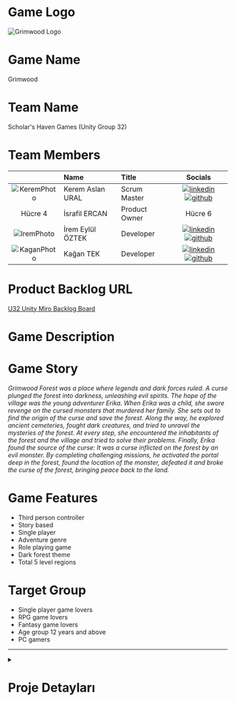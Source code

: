 # Game Logo

![Grimwood Logo](https://github.com/kagantek/OUA-U32-Bootcamp/assets/152664604/622b61da-f878-4a29-85b1-09858e9866c4)

# Game Name

Grimwood

# Team Name

Scholar's Haven Games (Unity Group 32)

# Team Members

|    | Name   | Title  | Socials     |
| :-----------: | :---------- | :---------- | :----------: |
|  ![KeremPhoto](https://github.com/kagantek/OUA-U32-Bootcamp/assets/152664604/1c757e06-8291-4199-9bef-64662d9351aa)  | Kerem Aslan URAL     | Scrum Master     | [![linkedin](https://github.com/kagantek/OUA-U32-Bootcamp/assets/152664604/d8a4ece1-f1e9-4074-8a23-2df43402cb5d)](https://www.linkedin.com/in/kerem-aslan-ural/) [![github](https://github.com/kagantek/OUA-U32-Bootcamp/assets/152664604/26c16fce-5942-4720-ac2d-7c64596a9233)](https://github.com/keremaslanural)    |
| Hücre 4      | İsrafil ERCAN     | Product Owner     | Hücre 6      |
|  ![IremPhoto](https://github.com/kagantek/OUA-U32-Bootcamp/assets/152664604/38c89c2d-b116-46b5-9462-e58ababa0506)  | İrem Eylül ÖZTEK      | Developer      |  [![linkedin](https://github.com/kagantek/OUA-U32-Bootcamp/assets/152664604/d8a4ece1-f1e9-4074-8a23-2df43402cb5d)](https://www.linkedin.com/in/iremeyluloztek/) [![github](https://github.com/kagantek/OUA-U32-Bootcamp/assets/152664604/26c16fce-5942-4720-ac2d-7c64596a9233)](https://github.com/eylloztek)  |
|   ![KaganPhoto](https://github.com/kagantek/OUA-U32-Bootcamp/assets/152664604/11e7f061-d870-44af-aabf-834f850749e9)   | Kağan TEK      | Developer     |    [![linkedin](https://github.com/kagantek/OUA-U32-Bootcamp/assets/152664604/d8a4ece1-f1e9-4074-8a23-2df43402cb5d)](https://www.linkedin.com/in/kagan-tek/) [![github](https://github.com/kagantek/OUA-U32-Bootcamp/assets/152664604/26c16fce-5942-4720-ac2d-7c64596a9233)](https://github.com/kagantek)   |

# Product Backlog URL

[U32 Unity Miro Backlog Board](https://miro.com/app/board/uXjVK5_WHOE=/)

# Game Description

# Game Story

*Grimwood Forest was a place where legends and dark forces ruled. A curse plunged the forest into darkness, unleashing evil spirits. The hope of the village was the young adventurer Erika. When Erika was a child, she swore revenge on the cursed monsters that murdered her family. She sets out to find the origin of the curse and save the forest. Along the way, he explored ancient cemeteries, fought dark creatures, and tried to unravel the mysteries of the forest. At every step, she encountered the inhabitants of the forest and the village and tried to solve their problems. Finally, Erika found the source of the curse: It was a curse inflicted on the forest by an evil monster. By completing challenging missions, he activated the portal deep in the forest, found the location of the monster, defeated it and broke the curse of the forest, bringing peace back to the land.*

# Game Features

+ Third person controller
+ Story based
+ Single player
+ Adventure genre
+ Role playing game
+ Dark forest theme
+ Total 5 level regions

# Target Group

+ Single player game lovers
+ RPG game lovers
+ Fantasy game lovers
+ Age group 12 years and above
+ PC gamers

---
<details>
  <summary><h1>Proje Detayları</h1></summary>
  
  ### Özellikler
  
  - Özellik 1
  - Özellik 2
  - Özellik 3
  
  ### Kullanım
  
